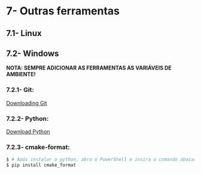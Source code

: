 # 7- Outras ferramentas

## 7.1- Linux

## 7.2- Windows

**NOTA: SEMPRE ADICIONAR AS FERRAMENTAS AS VARIÁVEIS DE AMBIENTE!**

### 7.2.1- Git:

[Downloading Git](https://git-scm.com/download/win)

### 7.2.2- Python:

[Download Python](https://www.python.org/downloads/)

### 7.2.3- cmake-format:

```powershell
$ # Após instalar o python, abra o PowerShell e insira o comando abaixo:
$ pip install cmake_format
```